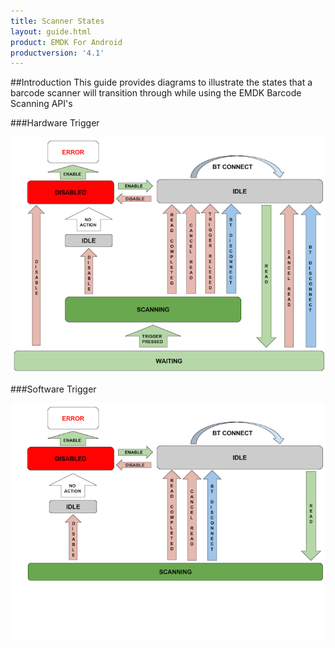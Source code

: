 ```yaml
---
title: Scanner States
layout: guide.html
product: EMDK For Android
productversion: '4.1'
---
```


##Introduction
This guide provides diagrams to illustrate the states that a barcode scanner will transition through while using the EMDK Barcode Scanning API's


###Hardware Trigger

![img](hardware-trigger.png)

###Software Trigger

![img](software-trigger.png)









